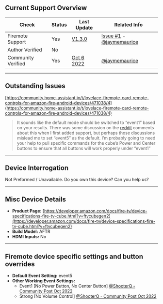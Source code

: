 ## Current Support Overview
| Check              | Status        | Last Update                                                                    | Related Info |
| ------------------ |  -----------  | -----------------------------------------------------------------------------  | ------------ |
| Firemote Support   | Yes           | [V1.3.0](https://github.com/PRProd/HA-Firemote/releases/tag/V1.3.0)            | [Issue #1](https://github.com/PRProd/HA-Firemote/issues/1) - [@jaymemaurice](https://github.com/jaymemaurice)             |
| Author Verified    | No            |                                                                                |              |
| Community Verified | Yes           | [Oct 6 2022](https://github.com/PRProd/HA-Firemote/issues/1#issuecomment-1269923890)                                                                                                     | [@jaymemaurice](https://www.reddit.com/user/jaymemaurice/) |

***

## Outstanding Issues
[https://community.home-assistant.io/t/lovelace-firemote-card-remote-controls-for-amazon-fire-android-devices/471038/4](https://community.home-assistant.io/t/lovelace-firemote-card-remote-controls-for-amazon-fire-android-devices/471038/4)

> It sounds like the default mode should be switched to “event1” based on your results. There was some discussion on the [reddit](https://www.reddit.com/r/homeassistant/comments/xrje84/firemote_is_now_available_through_hacs/) comments about this when I first added support, but perhaps those discussions mislead me to set “event5” as the default. I’m probably going to need your help to pull specific commands for the cube’s Power and Center buttons to ensure that all buttons will work properly under “event1”

***

## Device Interrogation
Not Preformed / Unavailable.  Do you own this device? Can you help us?

***

## Misc Device Details
 * **Product Page:** [https://developer.amazon.com/docs/fire-tv/device-specifications-fire-tv-cube.html?v=ftvcubegen2](https://developer.amazon.com/docs/fire-tv/device-specifications-fire-tv-cube.html?v=ftvcubegen2)
 * **Build Model:** AFTR
 * **HDMI Inputs:** No

***

## Firemote device specific settings and button overrides
 * **Default Event Setting:** event5
 * **Other Working Event Settings:**
   * Event1 [No Power Button, No Center Button] [@ShooterQ - Community Post Oct 2022](https://community.home-assistant.io/t/lovelace-firemote-card-remote-controls-for-amazon-fire-android-devices/471038/4)
   * Strong [No Volume Control] [@ShooterQ - Community Post Oct 2022](https://community.home-assistant.io/t/lovelace-firemote-card-remote-controls-for-amazon-fire-android-devices/471038/4)

